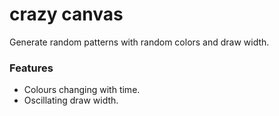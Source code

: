 # crazy canvas

Generate random patterns with random colors and draw width.

### Features
* Colours changing with time.
* Oscillating draw width.

